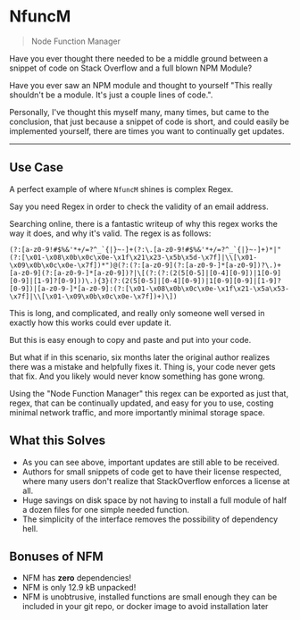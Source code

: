 # NfuncM

> Node Function Manager

Have you ever thought there needed to be a middle ground between a snippet of code on Stack Overflow and a full blown NPM Module?

Have you ever saw an NPM module and thought to yourself "This really shouldn't be a module. It's just a couple lines of code.".

Personally, I've thought this myself many, many times, but came to the conclusion, that just because a snippet of code is short, and could easily be implemented yourself, there are times you want to continually get updates.

---

## Use Case

A perfect example of where `NfuncM` shines is complex Regex.

Say you need Regex in order to check the validity of an email address.

Searching online, there is a fantastic writeup of why this regex works the way it does, and why it's valid. The regex is as follows:

```
(?:[a-z0-9!#$%&'*+/=?^_`{|}~-]+(?:\.[a-z0-9!#$%&'*+/=?^_`{|}~-]+)*|"(?:[\x01-\x08\x0b\x0c\x0e-\x1f\x21\x23-\x5b\x5d-\x7f]|\\[\x01-\x09\x0b\x0c\x0e-\x7f])*")@(?:(?:[a-z0-9](?:[a-z0-9-]*[a-z0-9])?\.)+[a-z0-9](?:[a-z0-9-]*[a-z0-9])?|\[(?:(?:(2(5[0-5]|[0-4][0-9])|1[0-9][0-9]|[1-9]?[0-9]))\.){3}(?:(2(5[0-5]|[0-4][0-9])|1[0-9][0-9]|[1-9]?[0-9])|[a-z0-9-]*[a-z0-9]:(?:[\x01-\x08\x0b\x0c\x0e-\x1f\x21-\x5a\x53-\x7f]|\\[\x01-\x09\x0b\x0c\x0e-\x7f])+)\])
```

This is long, and complicated, and really only someone well versed in exactly how this works could ever update it.

But this is easy enough to copy and paste and put into your code.

But what if in this scenario, six months later the original author realizes there was a mistake and helpfully fixes it. Thing is, your code never gets that fix. And you likely would never know something has gone wrong.

Using the "Node Function Manager" this regex can be exported as just that, regex, that can be continually updated, and easy for you to use, costing minimal network traffic, and more importantly minimal storage space.

## What this Solves

* As you can see above, important updates are still able to be received.
* Authors for small snippets of code get to have their license respected, where many users don't realize that StackOverflow enforces a license at all.
* Huge savings on disk space by not having to install a full module of half a dozen files for one simple needed function.
* The simplicity of the interface removes the possibility of dependency hell.


## Bonuses of NFM

* NFM has **zero** dependencies!
* NFM is only 12.9 kB unpacked!
* NFM is unobtrusive, installed functions are small enough they can be included in your git repo, or docker image to avoid installation later
